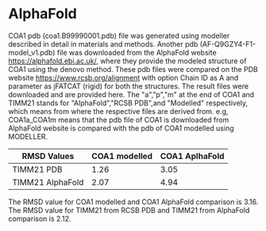 # AlphaFold
COA1 pdb (coa1.B99990001.pdb) file was generated using modeller described in detail in materials and methods.
Another pdb (AF-Q9GZY4-F1-model_v1.pdb) file was downloaded from the AlphaFold website https://alphafold.ebi.ac.uk/, where they provide the modeled structure of COA1 using the denovo method.
These pdb files were compared on the PDB website https://www.rcsb.org/alignment with option Chain ID as A and parameter as jFATCAT (rigid) for both the structures.
The result files were downloaded and are provided here.
The "a","p","m" at the end of COA1 and TIMM21 stands for "AlphaFold","RCSB PDB",and "Modelled" respectively, which means from where the respective files are derived from. e.g, COA1a_COA1m means that the pdb file of COA1 is downloaded from AlphaFold website is compared with the pdb of COA1 modelled using MODELLER.

|    RMSD Values   | COA1 modelled | COA1 AplhaFold |
| ---------------- | ------------- | -------------- |
| TIMM21 PDB       | 1.26          | 3.05           |
| TIMM21 AlphaFold | 2.07          | 4.94           |

The RMSD value for COA1 modelled and COA1 AlphaFold comparison is 3.16.
The RMSD value for TIMM21 from RCSB PDB and TIMM21 from AlphaFold comparison is 2.12.
